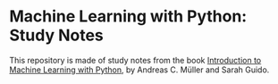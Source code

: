 # Machine Learning with Python: Study Notes
This repository is made of study notes from the book [Introduction to Machine Learning with Python](http://shop.oreilly.com/product/0636920030515.do), by Andreas C. Müller and Sarah Guido.
